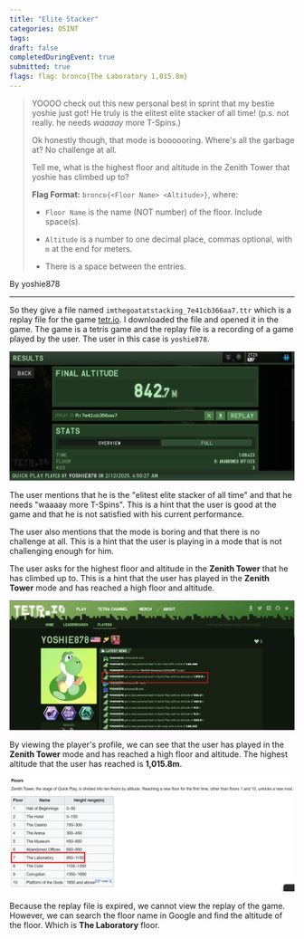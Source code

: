 ```yaml
---
title: "Elite Stacker"
categories: OSINT
tags: 
draft: false
completedDuringEvent: true
submitted: true
flags: flag: bronco{The Laboratory 1,015.8m}
---
```

> YOOOO check out this new personal best in sprint that my bestie yoshie just got! He truly is the elitest elite stacker of all time! (p.s. not really. he needs *waaaay* more T-Spins.)
>
> Ok honestly though, that mode is boooooring. Where's all the garbage at? No challenge at all.
>
> Tell me, what is the highest floor and altitude in the Zenith Tower that yoshie has climbed up to?
>
> **Flag Format:** `bronco{<Floor Name> <Altitude>}`, where:
>
> - `Floor Name` is the name (NOT number) of the floor. Include space(s).
>
> - `Altitude` is a number to one decimal place, commas optional, with `m` at the end for meters.
>
> - There is a space between the entries.

By yoshie878

---

So they give a file named `imthegoatatstacking_7e41cb366aa7.ttr` which is a replay file for the game [tetr.io](https://tetr.io/). I downloaded the file and opened it in the game. The game is a tetris game and the replay file is a recording of a game played by the user. The user in this case is `yoshie878`.

![alt text](image.png)

The user mentions that he is the "elitest elite stacker of all time" and that he needs "waaaay more T-Spins". This is a hint that the user is good at the game and that he is not satisfied with his current performance.

The user also mentions that the mode is boring and that there is no challenge at all. This is a hint that the user is playing in a mode that is not challenging enough for him.

The user asks for the highest floor and altitude in the **Zenith Tower** that he has climbed up to. This is a hint that the user has played in the **Zenith Tower** mode and has reached a high floor and altitude.

![alt text](image-1.png)

By viewing the player's profile, we can see that the user has played in the **Zenith Tower** mode and has reached a high floor and altitude. The highest altitude that the user has reached is **1,015.8m**.

![alt text](image-2.png)

Because the replay file is expired, we cannot view the replay of the game. However, we can search the floor name in Google and find the altitude of the floor. Which is **The Laboratory** floor.
